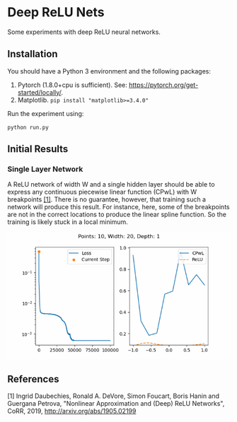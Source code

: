 # Deep ReLU Nets

Some experiments with deep ReLU neural networks.

## Installation

You should have a Python 3 environment and the following packages:  
1. Pytorch (1.8.0+cpu is sufficient). See: https://pytorch.org/get-started/locally/.
2. Matplotlib. `pip install "matplotlib>=3.4.0"`

Run the experiment using:

```
python run.py
```

## Initial Results

### Single Layer Network

A ReLU network of width W and a single hidden layer should be able to express any continuous piecewise linear function (CPwL) with W breakpoints [[1]](#References). There is no guarantee, however, that training such a network will produce this result. For instance, here, some of the breakpoints are not in the correct locations to produce the linear spline function. So the training is likely stuck in a local minimum.

![](./images/pts_10_width_20_depth_1.gif)

## References

[1] Ingrid Daubechies, Ronald A. DeVore, Simon Foucart, Boris Hanin and Guergana Petrova, "Nonlinear Approximation and (Deep) ReLU Networks", CoRR, 2019, http://arxiv.org/abs/1905.02199